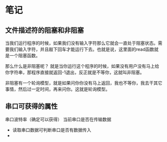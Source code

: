 # 笔记
## 文件描述符的阻塞和非阻塞

当我们运行程序的时候，如果我们没有输入字符那么它就会一直处于阻塞状态。需要我们输入字符，并且敲下回车才能运行下去。也就是说，这里面的read函数就是一个阻塞函数。

那么什么是非阻塞呢？ 就是当你运行这个程序的时候，如果没有用户没有马上给你字符串，那程序直接就返回-1退出，反正就是不等你，这就叫非阻塞。

非阻塞有一个轮询模型，就是如果问你你没有马上返回，我也不等你，我去干其它事情，然后过一定时间，再来问你。这就是轮询模型。


## 串口可获得的属性

串口波特率（确定可以获得）
当前串口是否在传输数据  
- 读取串口数据可判断串口是否有数据传入
- 